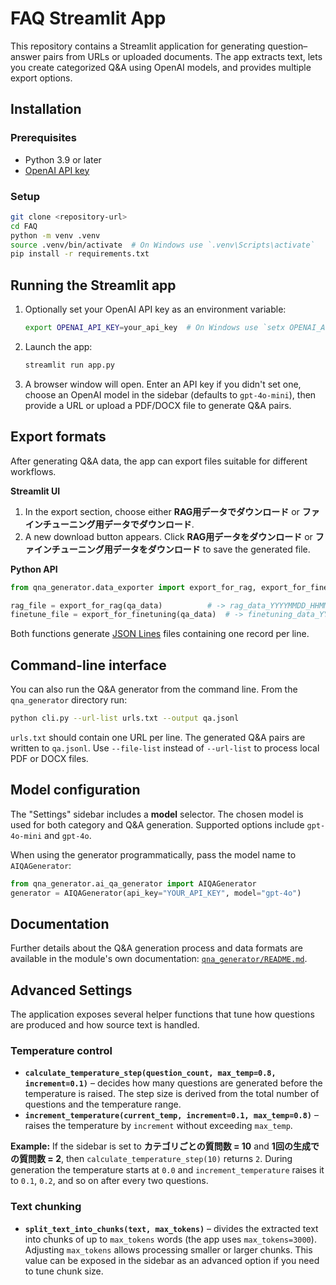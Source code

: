 # FAQ Streamlit App

This repository contains a Streamlit application for generating question–answer pairs from URLs or uploaded documents. The app extracts text, lets you create categorized Q&A using OpenAI models, and provides multiple export options.

## Installation

### Prerequisites
- Python 3.9 or later
- [OpenAI API key](https://platform.openai.com/)

### Setup
```bash
git clone <repository-url>
cd FAQ
python -m venv .venv
source .venv/bin/activate  # On Windows use `.venv\Scripts\activate`
pip install -r requirements.txt
```

## Running the Streamlit app

1. Optionally set your OpenAI API key as an environment variable:
    ```bash
    export OPENAI_API_KEY=your_api_key  # On Windows use `setx OPENAI_API_KEY your_api_key`
    ```
2. Launch the app:
    ```bash
    streamlit run app.py
    ```
3. A browser window will open. Enter an API key if you didn't set one, choose an OpenAI model in the sidebar (defaults to `gpt-4o-mini`), then provide a URL or upload a PDF/DOCX file to generate Q&A pairs.

## Export formats

After generating Q&A data, the app can export files suitable for different workflows.

**Streamlit UI**

1. In the export section, choose either **RAG用データでダウンロード** or **ファインチューニング用データでダウンロード**.
2. A new download button appears. Click **RAG用データをダウンロード** or **ファインチューニング用データをダウンロード** to save the generated file.

**Python API**

```python
from qna_generator.data_exporter import export_for_rag, export_for_finetuning

rag_file = export_for_rag(qa_data)          # -> rag_data_YYYYMMDD_HHMMSS.jsonl
finetune_file = export_for_finetuning(qa_data)  # -> finetuning_data_YYYYMMDD_HHMMSS.jsonl
```

Both functions generate [JSON Lines](https://jsonlines.org/) files containing one record per line.

## Command-line interface

You can also run the Q&A generator from the command line. From the `qna_generator`
directory run:

```bash
python cli.py --url-list urls.txt --output qa.jsonl
```

`urls.txt` should contain one URL per line. The generated Q&A pairs are written to
`qa.jsonl`. Use `--file-list` instead of `--url-list` to process local PDF or
DOCX files.

## Model configuration

The "Settings" sidebar includes a **model** selector. The chosen model is used for both category and Q&A generation.
Supported options include `gpt-4o-mini` and `gpt-4o`.

When using the generator programmatically, pass the model name to `AIQAGenerator`:

```python
from qna_generator.ai_qa_generator import AIQAGenerator
generator = AIQAGenerator(api_key="YOUR_API_KEY", model="gpt-4o")
```

## Documentation

Further details about the Q&A generation process and data formats are available in the module's own documentation: [`qna_generator/README.md`](qna_generator/README.md).

## Advanced Settings

The application exposes several helper functions that tune how questions are produced and how source text is handled.

### Temperature control

- **`calculate_temperature_step(question_count, max_temp=0.8, increment=0.1)`** –
  decides how many questions are generated before the temperature is raised. The
  step size is derived from the total number of questions and the temperature range.
- **`increment_temperature(current_temp, increment=0.1, max_temp=0.8)`** – raises
  the temperature by `increment` without exceeding `max_temp`.

**Example:** If the sidebar is set to **カテゴリごとの質問数 = 10** and
**1回の生成での質問数 = 2**, then `calculate_temperature_step(10)` returns `2`.
During generation the temperature starts at `0.0` and `increment_temperature`
raises it to `0.1`, `0.2`, and so on after every two questions.

### Text chunking

- **`split_text_into_chunks(text, max_tokens)`** – divides the extracted text into
  chunks of up to `max_tokens` words (the app uses `max_tokens=3000`). Adjusting
  `max_tokens` allows processing smaller or larger chunks. This value can be
  exposed in the sidebar as an advanced option if you need to tune chunk size.

